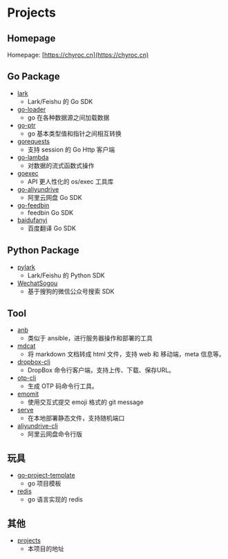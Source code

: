 # Projects

## Homepage

Homepage: [https://chyroc.cn](https://chyroc.cn)

## Go Package

- [lark](https://github.com/chyroc/lark)
  - Lark/Feishu 的 Go SDK
- [go-loader](https://github.com/chyroc/go-loader)
  - go 在各种数据源之间加载数据
- [go-ptr](https://github.com/chyroc/go-ptr)
  - go 基本类型值和指针之间相互转换
- [gorequests](https://github.com/chyroc/gorequests)
  - 支持 session 的 Go Http 客户端
- [go-lambda](https://github.com/chyroc/go-lambda)
  - 对数据的流式函数式操作
- [goexec](https://github.com/chyroc/goexec)
  - API 更人性化的 os/exec 工具库
- [go-aliyundrive](https://github.com/chyroc/go-aliyundrive)
  - 阿里云网盘 Go SDK
- [go-feedbin](https://github.com/chyroc/go-feedbin)
  - feedbin Go SDK
- [baidufanyi](https://github.com/chyroc/baidufanyi)
  - 百度翻译 Go SDK

## Python Package

- [pylark](https://github.com/chyroc/pylark)
  - Lark/Feishu 的 Python SDK
- [WechatSogou](https://github.com/chyroc/WechatSogou)
  - 基于搜狗的微信公众号搜索 SDK

## Tool

- [anb](https://github.com/chyroc/anb)
  - 类似于 ansible，进行服务器操作和部署的工具
- [mdcat](https://github.com/chyroc/mdcat)
  - 将 markdown 文档转成 html 文件，支持 web 和 移动端，meta 信息等。
- [dropbox-cli](https://github.com/chyroc/dropbox-cli)
  - DropBox 命令行客户端，支持上传、下载、保存URL。
- [otp-cli](https://github.com/chyroc/otp-cli)
  - 生成 OTP 码命令行工具。
- [emomit](https://github.com/chyroc/emomit)
  - 使用交互式提交 emoji 格式的 git message
- [serve](https://github.com/chyroc/serve)
  - 在本地部署静态文件，支持随机端口
- [aliyundrive-cli](https://github.com/chyroc/aliyundrive-cli)
  - 阿里云网盘命令行版

## 玩具

- [go-project-template](https://github.com/chyroc/go-project-template)
  - go 项目模板
- [redis](https://github.com/chyroc/redis)
  - go 语言实现的 redis

## 其他
- [projects](https://github.com/chyroc/projects)
  - 本项目的地址
